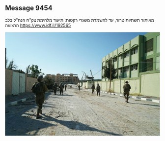## Message 9454

מאיתור תשתיות טרור, עד להשמדת משגרי רקטות:
תיעוד מלחימת צק"ח הנח"ל בלב הרצועה
https://www.idf.il/192565

![Photo](./9454/9454_photo.jpg)
